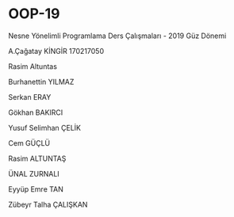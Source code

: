 ﻿# OOP-19
Nesne Yönelimli Programlama Ders Çalışmaları - 2019 Güz Dönemi



A.Çağatay KİNGİR 170217050

Rasim Altuntas

Burhanettin YILMAZ

Serkan ERAY

Gökhan BAKIRCI

Yusuf Selimhan ÇELİK 

Cem GÜÇLÜ

Rasim ALTUNTAŞ

ÜNAL  ZURNALI

Eyyüp Emre TAN

Zübeyr Talha ÇALIŞKAN


